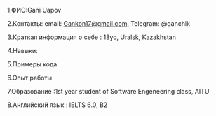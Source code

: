 1.ФИО:Gani Uapov

2.Контакты: email: Gankon17@gmail.com, Telegram: @ganchlk

3.Краткая информация о себе : 18yo, Uralsk, Kazakhstan

4.Навыки: 

5.Примеры кода

6.Опыт работы

7.Образование :1st year student of Software Engeneering class, AITU

8.Английский язык : IELTS 6.0, B2
